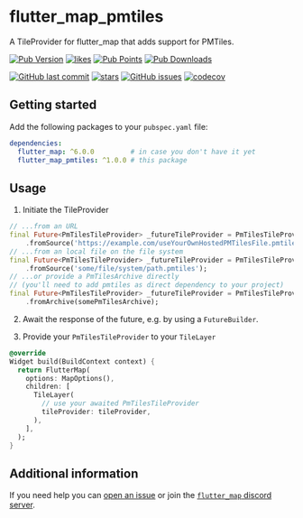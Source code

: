 # flutter_map_pmtiles

A TileProvider for flutter_map that adds support for PMTiles.

[![Pub Version](https://img.shields.io/pub/v/flutter_map_pmtiles)](https://pub.dev/packages/flutter_map_pmtiles)
[![likes](https://img.shields.io/pub/likes/flutter_map_pmtiles?logo=flutter)](https://pub.dev/packages/flutter_map_pmtiles)
[![Pub Points](https://img.shields.io/pub/points/flutter_map_pmtiles)](https://pub.dev/packages/flutter_map_pmtiles/score)
[![Pub Downloads](https://img.shields.io/pub/dm/flutter_map_pmtiles)](https://pub.dev/packages/flutter_map_pmtiles)

[![GitHub last commit](https://img.shields.io/github/last-commit/josxha/flutter_map_plugins)](https://github.com/josxha/flutter_map_plugins)
[![stars](https://badgen.net/github/stars/josxha/flutter_map_plugins?label=stars&color=green&icon=github)](https://github.com/josxha/flutter_map_plugins/stargazers)
[![GitHub issues](https://img.shields.io/github/issues/josxha/flutter_map_plugins)](https://github.com/josxha/flutter_map_plugins/issues)
[![codecov](https://codecov.io/gh/josxha/flutter_map_plugins/graph/badge.svg?token=5045489G7X)](https://codecov.io/gh/josxha/flutter_map_plugins)

## Getting started

Add the following packages to your `pubspec.yaml` file:

```yaml
dependencies:
  flutter_map: ^6.0.0         # in case you don't have it yet 
  flutter_map_pmtiles: ^1.0.0 # this package
```

## Usage

1. Initiate the TileProvider

```dart
// ...from an URL
final Future<PmTilesTileProvider> _futureTileProvider = PmTilesTileProvider
    .fromSource('https://example.com/useYourOwnHostedPMTilesFile.pmtiles');
// ...from an local file on the file system
final Future<PmTilesTileProvider> _futureTileProvider = PmTilesTileProvider
    .fromSource('some/file/system/path.pmtiles');
// ...or provide a PmTilesArchive directly 
// (you'll need to add pmtiles as direct dependency to your project)
final Future<PmTilesTileProvider> _futureTileProvider = PmTilesTileProvider
    .fromArchive(somePmTilesArchive);
```

2. Await the response of the future, e.g. by using a `FutureBuilder`.

3. Provide your `PmTilesTileProvider` to your `TileLayer`

```dart
@override
Widget build(BuildContext context) {
  return FlutterMap(
    options: MapOptions(),
    children: [
      TileLayer(
        // use your awaited PmTilesTileProvider
        tileProvider: tileProvider,
      ),
    ],
  );
}
```

## Additional information

If you need help you
can [open an issue](https://github.com/josxha/flutter_map_plugins/issues/new/choose)
or join
the [`flutter_map` discord server](https://discord.gg/BwpEsjqMAH).